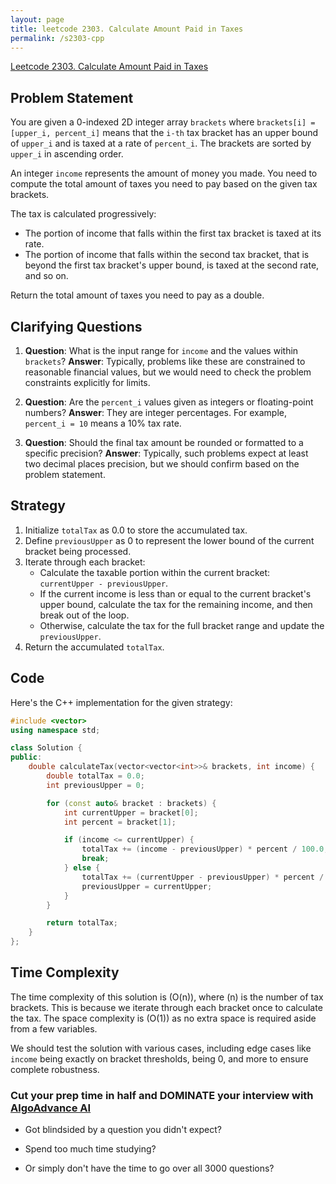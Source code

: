 ```yaml
---
layout: page
title: leetcode 2303. Calculate Amount Paid in Taxes
permalink: /s2303-cpp
---
```

[Leetcode 2303. Calculate Amount Paid in Taxes](https://algoadvance.github.io/algoadvance/l2303)
## Problem Statement

You are given a 0-indexed 2D integer array `brackets` where `brackets[i] = [upper_i, percent_i]` means that the `i-th` tax bracket has an upper bound of `upper_i` and is taxed at a rate of `percent_i`. The brackets are sorted by `upper_i` in ascending order.

An integer `income` represents the amount of money you made. You need to compute the total amount of taxes you need to pay based on the given tax brackets.

The tax is calculated progressively: 
- The portion of income that falls within the first tax bracket is taxed at its rate.
- The portion of income that falls within the second tax bracket, that is beyond the first tax bracket's upper bound, is taxed at the second rate, and so on.

Return the total amount of taxes you need to pay as a double.

## Clarifying Questions

1. **Question**: What is the input range for `income` and the values within `brackets`?
   **Answer**: Typically, problems like these are constrained to reasonable financial values, but we would need to check the problem constraints explicitly for limits.
   
2. **Question**: Are the `percent_i` values given as integers or floating-point numbers?
   **Answer**: They are integer percentages. For example, `percent_i = 10` means a 10% tax rate.

3. **Question**: Should the final tax amount be rounded or formatted to a specific precision?
   **Answer**: Typically, such problems expect at least two decimal places precision, but we should confirm based on the problem statement.

## Strategy

1. Initialize `totalTax` as 0.0 to store the accumulated tax.
2. Define `previousUpper` as 0 to represent the lower bound of the current bracket being processed.
3. Iterate through each bracket:
   - Calculate the taxable portion within the current bracket: `currentUpper - previousUpper`.
   - If the current income is less than or equal to the current bracket's upper bound, calculate the tax for the remaining income, and then break out of the loop.
   - Otherwise, calculate the tax for the full bracket range and update the `previousUpper`.
4. Return the accumulated `totalTax`.

## Code

Here's the C++ implementation for the given strategy:

```cpp
#include <vector>
using namespace std;

class Solution {
public:
    double calculateTax(vector<vector<int>>& brackets, int income) {
        double totalTax = 0.0;
        int previousUpper = 0;

        for (const auto& bracket : brackets) {
            int currentUpper = bracket[0];
            int percent = bracket[1];

            if (income <= currentUpper) {
                totalTax += (income - previousUpper) * percent / 100.0;
                break;
            } else {
                totalTax += (currentUpper - previousUpper) * percent / 100.0;
                previousUpper = currentUpper;
            }
        }

        return totalTax;
    }
};
```

## Time Complexity

The time complexity of this solution is \(O(n)\), where \(n\) is the number of tax brackets. This is because we iterate through each bracket once to calculate the tax. The space complexity is \(O(1)\) as no extra space is required aside from a few variables.

We should test the solution with various cases, including edge cases like `income` being exactly on bracket thresholds, being 0, and more to ensure complete robustness.


### Cut your prep time in half and DOMINATE your interview with [AlgoAdvance AI](https://algoAdvance.com)

- Got blindsided by a question you didn't expect?

- Spend too much time studying?

- Or simply don't have the time to go over all 3000 questions?

